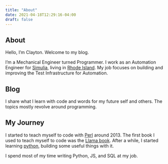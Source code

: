 ```yaml
---
title: "About"
date: 2021-04-18T12:29:16-04:00
draft: false
---
```

## About
Hello, I’m Clayton. Welcome to my blog.

I’m a Mechanical Engineer turned Programmer. I work as an Automation Engineer for
[Simulia](https://www.3ds.com/products-services/simulia/), living in
[Rhode Island](https://en.wikipedia.org/wiki/Rhode_Island).
My job focuses on building and improving the Test Infrastructure for Automation.

## Blog

I share what I learn with code and words for my future self and others.
The topics mostly revolve around programming.

## My Journey

I started to teach myself to code with [Perl](https://www.perl.org/) around 2013. The
first book I used to teach myself to code was the
[Llama book](https://www.oreilly.com/library/view/learning-perl-5th/9780596520106/).
After a while, I started learning [python](https://www.python.org/), building
some useful things with it.

I spend most of my time writing Python, JS, and SQL at my job.
